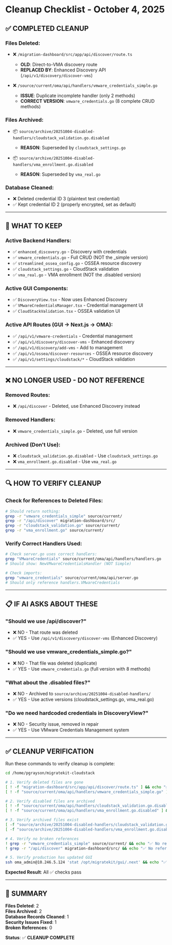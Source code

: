 # Cleanup Checklist - October 4, 2025

## ✅ **COMPLETED CLEANUP**

### **Files Deleted**:
- ❌ `/migration-dashboard/src/app/api/discover/route.ts` 
  - **OLD**: Direct-to-VMA discovery route
  - **REPLACED BY**: Enhanced Discovery API (`/api/v1/discovery/discover-vms`)
  
- ❌ `/source/current/oma/api/handlers/vmware_credentials_simple.go`
  - **ISSUE**: Duplicate incomplete handler (only 2 methods)
  - **CORRECT VERSION**: `vmware_credentials.go` (8 complete CRUD methods)

### **Files Archived**:
- 📦 `source/archive/20251004-disabled-handlers/cloudstack_validation.go.disabled`
  - **REASON**: Superseded by `cloudstack_settings.go`
  
- 📦 `source/archive/20251004-disabled-handlers/vma_enrollment.go.disabled`
  - **REASON**: Superseded by `vma_real.go`

### **Database Cleaned**:
- ❌ Deleted credential ID 3 (plaintext test credential)
- ✅ Kept credential ID 2 (properly encrypted, set as default)

---

## 🎯 **WHAT TO KEEP**

### **Active Backend Handlers**:
- ✅ `enhanced_discovery.go` - Discovery with credentials
- ✅ `vmware_credentials.go` - Full CRUD (NOT the _simple version)
- ✅ `streamlined_ossea_config.go` - OSSEA resource discovery
- ✅ `cloudstack_settings.go` - CloudStack validation
- ✅ `vma_real.go` - VMA enrollment (NOT the .disabled version)

### **Active GUI Components**:
- ✅ `DiscoveryView.tsx` - Now uses Enhanced Discovery
- ✅ `VMwareCredentialsManager.tsx` - Credential management UI
- ✅ `CloudStackValidation.tsx` - OSSEA validation UI

### **Active API Routes** (GUI → Next.js → OMA):
- ✅ `/api/v1/vmware-credentials` - Credential management
- ✅ `/api/v1/discovery/discover-vms` - Enhanced discovery
- ✅ `/api/v1/discovery/add-vms` - Add to management
- ✅ `/api/v1/ossea/discover-resources` - OSSEA resource discovery
- ✅ `/api/v1/settings/cloudstack/*` - CloudStack validation

---

## ❌ **NO LONGER USED - DO NOT REFERENCE**

### **Removed Routes**:
- ❌ `/api/discover` - Deleted, use Enhanced Discovery instead

### **Removed Handlers**:
- ❌ `vmware_credentials_simple.go` - Deleted, use full version

### **Archived (Don't Use)**:
- ❌ `cloudstack_validation.go.disabled` - Use `cloudstack_settings.go`
- ❌ `vma_enrollment.go.disabled` - Use `vma_real.go`

---

## 🔍 **HOW TO VERIFY CLEANUP**

### **Check for References to Deleted Files**:
```bash
# Should return nothing:
grep -r "vmware_credentials_simple" source/current/
grep -r "/api/discover" migration-dashboard/src/
grep -r "cloudstack_validation.go" source/current/
grep -r "vma_enrollment.go" source/current/
```

### **Verify Correct Handlers Used**:
```bash
# Check server.go uses correct handlers:
grep "VMwareCredentials" source/current/oma/api/handlers/handlers.go
# Should show: NewVMwareCredentialsHandler (NOT Simple)

# Check imports:
grep "vmware_credentials" source/current/oma/api/server.go
# Should only reference handlers.VMwareCredentials
```

---

## 📋 **IF AI ASKS ABOUT THESE**

### **"Should we use /api/discover?"**
- ❌ NO - That route was deleted
- ✅ YES - Use `/api/v1/discovery/discover-vms` (Enhanced Discovery)

### **"Should we use vmware_credentials_simple.go?"**
- ❌ NO - That file was deleted (duplicate)
- ✅ YES - Use `vmware_credentials.go` (full version with 8 methods)

### **"What about the .disabled files?"**
- ❌ NO - Archived to `source/archive/20251004-disabled-handlers/`
- ✅ YES - Use active versions (cloudstack_settings.go, vma_real.go)

### **"Do we need hardcoded credentials in DiscoveryView?"**
- ❌ NO - Security issue, removed in repair
- ✅ YES - Use VMware Credentials Management system

---

## ✅ **CLEANUP VERIFICATION**

Run these commands to verify cleanup is complete:

```bash
cd /home/pgrayson/migratekit-cloudstack

# 1. Verify deleted files are gone
[ ! -f "migration-dashboard/src/app/api/discover/route.ts" ] && echo "✅ Old discover route deleted"
[ ! -f "source/current/oma/api/handlers/vmware_credentials_simple.go" ] && echo "✅ Duplicate handler deleted"

# 2. Verify disabled files are archived
[ ! -f "source/current/oma/api/handlers/cloudstack_validation.go.disabled" ] && echo "✅ Disabled validation archived"
[ ! -f "source/current/oma/api/handlers/vma_enrollment.go.disabled" ] && echo "✅ Disabled enrollment archived"

# 3. Verify archived files exist
[ -f "source/archive/20251004-disabled-handlers/cloudstack_validation.go.disabled" ] && echo "✅ Validation archived properly"
[ -f "source/archive/20251004-disabled-handlers/vma_enrollment.go.disabled" ] && echo "✅ Enrollment archived properly"

# 4. Verify no broken references
! grep -r "vmware_credentials_simple" source/current/ && echo "✅ No references to deleted simple handler"
! grep -r "/api/discover" migration-dashboard/src/ && echo "✅ No references to old discover route"

# 5. Verify production has updated GUI
ssh oma_admin@10.246.5.124 'stat /opt/migratekit/gui/.next' && echo "✅ Production GUI updated"
```

**Expected Result**: All ✅ checks pass

---

## 🎯 **SUMMARY**

**Files Deleted**: 2  
**Files Archived**: 2  
**Database Records Cleaned**: 1  
**Security Issues Fixed**: 1  
**Broken References**: 0  

**Status**: ✅ **CLEANUP COMPLETE**

